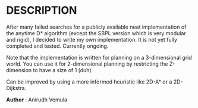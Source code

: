 DESCRIPTION
===========


After many failed searches for a publicly available neat implementation of the anytime D* algorithm (except the SBPL version which is very modular and rigid), I decided to write my own implementation. It is not yet fully completed and tested. Currently ongoing.


Note that the implementation is written for planning on a 3-dimensional grid world. You can use it for 2-dimensional planning by restricting the Z-dimension to have a size of 1 (duh)

Can be improved by using a more informed heuristic like 2D-A* or a 2D-Dijkstra.


**Author** : Anirudh Vemula
